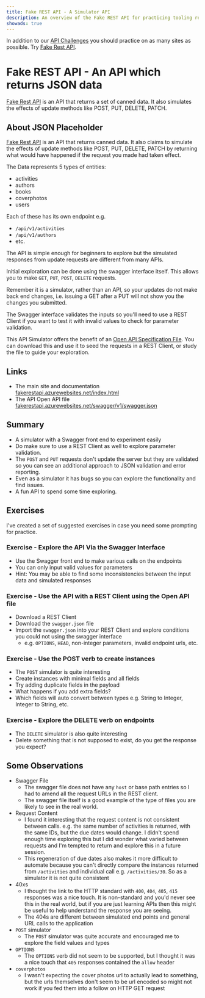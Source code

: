 ```yaml
---
title: Fake REST API - A Simulator API 
description: An overview of the Fake REST API for practicing tooling requests.
showads: true
---
```


In addition to our [API Challenges](/gui/challenges) you should practice on as many sites as possible. Try [Fake Rest API](https://fakerestapi.azurewebsites.net/index.html).

# Fake REST API - An API which returns JSON data

[Fake Rest API](https://fakerestapi.azurewebsites.net/index.html) is an API that returns a set of canned data. It also simulates the effects of update methods like POST, PUT, DELETE, PATCH.

## About JSON Placeholder

[Fake Rest API](https://fakerestapi.azurewebsites.net/index.html) is an API that returns canned data. It also claims to simulate the effects of update methods like POST, PUT, DELETE, PATCH by returning what would have happened if the request you made had taken effect.

The Data represents 5 types of entities:

- activities
- authors
- books
- coverphotos
- users

Each of these has its own endpoint e.g.

- `/api/v1/activities`
- `/api/v1/authors`
- etc.

The API is simple enough for beginners to explore but the simulated responses from update requests are different from many APIs.

Initial exploration can be done using the swagger interface itself. This allows you to make `GET`, `PUT`, `POST`, `DELETE` requests.

Remember it is a simulator, rather than an API, so your updates do not make back end changes, i.e. issuing a GET after a PUT will not show you the changes you submitted.

The Swagger interface validates the inputs so you'll need to use a REST Client if you want to test it with invalid values to check for parameter validation.

This API Simulator offers the benefit of an [Open API Specification File](https://fakerestapi.azurewebsites.net/swagger/v1/swagger.json). You can download this and use it to seed the requests in a REST Client, or study the file to guide your exploration.

## Links

- The main site and documentation [fakerestapi.azurewebsites.net/index.html](https://fakerestapi.azurewebsites.net/index.html)
- The API Open API file [fakerestapi.azurewebsites.net/swagger/v1/swagger.json](https://fakerestapi.azurewebsites.net/swagger/v1/swagger.json)


## Summary

- A simulator with a Swagger front end to experiment easily
- Do make sure to use a REST Client as well to explore parameter validation.
- The `POST` and `PUT` requests don't update the server but they are validated so you can see an additional approach to JSON validation and error reporting.
- Even as a simulator it has bugs so you can explore the functionality and find issues.
- A fun API to spend some time exploring.

## Exercises

I've created a set of suggested exercises in case you need some prompting for practice.

### Exercise - Explore the API Via the Swagger Interface

- Use the Swagger front end to make various calls on the endpoints
- You can only input valid values for parameters
- Hint: You may be able to find some inconsistencies between the input data and simulated responses

### Exercise - Use the API with a REST Client using the Open API file

- Download a REST Client
- Download the `swagger.json` file
- Import the `swagger.json` into your REST Client and explore conditions you could not using the swagger interface
    - e.g. `OPTIONS`, `HEAD`, non-integer parameters, invalid endpoint urls, etc.

### Exercise - Use the POST verb to create instances

- The `POST` simulator is quite interesting
- Create instances with minimal fields and all fields
- Try adding duplicate fields in the payload
- What happens if you add extra fields?
- Which fields will auto convert between types e.g. String to Integer, Integer to String, etc.

### Exercise - Explore the DELETE verb on endpoints

- The `DELETE` simulator is also quite interesting
- Delete something that is not supposed to exist, do you get the response you expect?


## Some Observations

- Swagger File
   - The swagger file does not have any `host` or base path entries so I had to amend all the request URLs in the REST client.
   - The swagger file itself is a good example of the type of files you are likely to see in the real world.
- Request Content
   - I found it interesting that the request content is not consistent between calls. e.g. the same number of activities is returned, with the same IDs, but the due dates would change. I didn't spend enough time exploring this but I did wonder what varied between requests and I'm tempted to return and explore this in a future session.
   - This regeneration of due dates also makes it more difficult to automate because you can't directly compare the instances returned from `/activities` and individual call e.g. `/activities/30`. So as a simulator it is not quite consistent
- 40xs
   - I thought the link to the HTTP standard with `400`, `404`, `405`, `415` responses was a nice touch. It is non-standard and you'd never see this in the real world, but if you are just learning APIs then this might be useful to help understand the response you are seeing.
   - The 404s are different between simulated end points and general URL calls to the application
- `POST` simulator
   - The `POST` simulator was quite accurate and encouraged me to explore the field values and types
- `OPTIONS`
  - The `OPTIONS` verb did not seem to be supported, but I thought it was a nice touch that `405` responses contained the `allow` header
- `coverphotos`
  - I wasn't expecting the cover photos url to actually lead to something, but the urls themselves don't seem to be url encoded so might not work if you fed them into a follow on HTTP GET request 

 